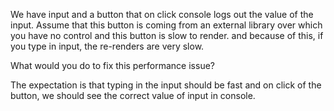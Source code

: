 We have input and a button that on click console logs out the value of the input. Assume that this button is coming from an external library over which you have no control and this button is slow to render. and because of this, if you type in input, the re-renders are very slow. 

What would you do to fix this performance issue? 

The expectation is that typing in the input should be fast and on click of the button, we should see the correct value of input in console.
